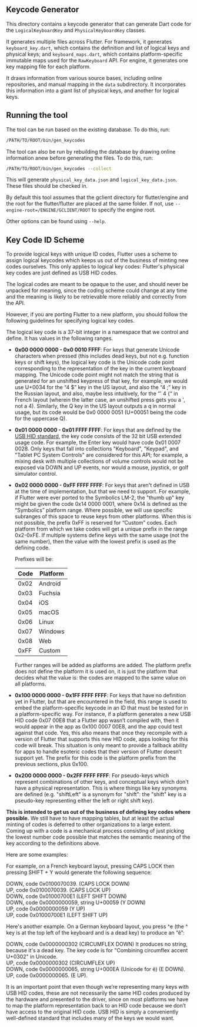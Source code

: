 ## Keycode Generator

This directory contains a keycode generator that can generate Dart code for
the `LogicalKeyboardKey` and `PhysicalKeyboardKey` classes.

It generates multiple files across Flutter.  For framework, it generates
`keyboard_key.dart`, which contains the definition and list of
logical keys and physical keys; and `keyboard_maps.dart`, which
contains platform-specific immutable maps used for the `RawKeyboard` API.
For engine, it generates one key mapping file for each platform.

It draws information from various source bases, including online
repositories, and manual mapping in the `data` subdirectory.  It incorporates
this information into a giant list of physical keys, and another for logical
keys.

## Running the tool

The tool can be run based on the existing database. To do this, run:

```bash
/PATH/TO/ROOT/bin/gen_keycodes
```

The tool can also be run by rebuilding the database by drawing online information
anew before generating the files. To do this, run:

```bash
/PATH/TO/ROOT/bin/gen_keycodes --collect
```

This will generate `physical_key_data.json` and `logical_key_data.json`. These
files should be checked in.

By default this tool assumes that the gclient directory for flutter/engine
and the root for the flutter/flutter are placed at the same folder.  If not,
use `--engine-root=/ENGINE/GCLIENT/ROOT` to specify the engine root.

Other options can be found using `--help`.

## Key Code ID Scheme

To provide logical keys with unique ID codes, Flutter uses a scheme
to assign logical keycodes which keeps us out of the business of minting new
codes ourselves. This only applies to logical key codes: Flutter's
physical key codes are just defined as USB HID codes.

The logical codes are meant to be opaque to the user, and should never be
unpacked for meaning, since the coding scheme could change at any time and the
meaning is likely to be retrievable more reliably and correctly from
the API.

However, if you are porting Flutter to a new platform, you should follow the
following guidelines for specifying logical key codes.

The logical key code is a 37-bit integer in a namespace that we control and
define. It has values in the following ranges.

- **0x00 0000 0000 - 0x0 0010 FFFF**: For keys that generate Unicode
  characters when pressed (this includes dead keys, but not e.g. function keys
  or shift keys), the logical key code is the Unicode code point corresponding
  to the representation of the key in the current keyboard mapping. The
  Unicode code point might not match the string that is generated for
  an unshifted keypress of that key, for example, we would use U+0034 for the
  “4 \$” key in the US layout, and also the “4 ;” key in the Russian layout,
  and also, maybe less intuitively, for the “' 4 {“ in French layout (wherein
  the latter case, an unshifted press gets you a ', not a 4). Similarly, the Q
  key in the US layout outputs a q in normal usage, but its code would be 0x0
  0000 0051 (U+00051 being the code for the uppercase Q).

- **0x01 0000 0000 - 0x01 FFFF FFFF**: For keys that are defined by the [USB HID
  standard](https://www.usb.org/sites/default/files/documents/hut1_12v2.pdf),
  the key code consists of the 32 bit USB extended usage code. For
  example, the Enter key would have code 0x01 0007 0028. Only keys that fall
  into collections "Keyboard", "Keypad", and "Tablet PC System Controls" are
  considered for this API; for example, a mixing desk with multiple
  collections of volume controls would not be exposed via DOWN and UP events,
  nor would a mouse, joystick, or golf simulator control.

- **0x02 0000 0000 - 0xFF FFFF FFFF**: For keys that aren't defined in USB at the
  time of implementation, but that we need to support. For example, if Flutter
  were ever ported to the Symbolics LM-2, the "thumb up" key might be given
  the code 0x14 0000 0001, where 0x14 is defined as the “Symbolics” platform
  range. Where possible, we will use specific subranges of this space to reuse
  keys from other platforms. When this is not possible, the prefix 0xFF is
  reserved for “Custom” codes. Each platform from which we take codes will get
  a unique prefix in the range 0x2-0xFE. If multiple systems define keys with
  the same usage (not the same number), then the value with the lowest prefix
  is used as the defining code.

  Prefixes will be:

  | Code | Platform |
  | ---- | -------- |
  | 0x02 | Android  |
  | 0x03 | Fuchsia  |
  | 0x04 | iOS      |
  | 0x05 | macOS    |
  | 0x06 | Linux    |
  | 0x07 | Windows  |
  | 0x08 | Web      |
  | 0xFF | Custom   |

  Further ranges will be added as platforms are added. The platform prefix
  does not define the platform it is used on, it is just the platform that
  decides what the value is: the codes are mapped to the same value on all
  platforms.

- **0x100 0000 0000 - 0x1FF FFFF FFFF**: For keys that have no definition yet in
  Flutter, but that are encountered in the field, this range is used to embed
  the platform-specific keycode in an ID that must be tested for in a
  platform-specific way. For instance, if a platform generates a new USB
  HID code 0x07 00E8 that a Flutter app wasn’t compiled with, then it would
  appear in the app as 0x100 0007 00E8, and the app could test against that
  code. Yes, this also means that once they recompile with a version of
  Flutter that supports this new HID code, apps looking for this code will
  break. This situation is only meant to provide a fallback ability for apps
  to handle esoteric codes that their version of Flutter doesn’t support yet.
  The prefix for this code is the platform prefix from the previous sections,
  plus 0x100.

- **0x200 0000 0000 - 0x2FF FFFF FFFF**: For pseudo-keys which represent
  combinations of other keys, and conceptual keys which don't have a physical
  representation. This is where things like key synonyms are defined (e.g.
  "shiftLeft" is a synonym for "shift": the "shift" key is a pseudo-key
  representing either the left or right shift key).

**This is intended to get us out of the business of defining key codes where
possible.** We still have to have mapping tables, but at least the actual minting
of codes is deferred to other organizations to a large extent. Coming up with a
code is a mechanical process consisting of just picking the lowest number code
possible that matches the semantic meaning of the key according to the
definitions above.

Here are some examples:

For example, on a French keyboard layout, pressing CAPS LOCK then pressing
SHIFT + Y would generate the following sequence:

DOWN, code 0x0100070039. (CAPS LOCK DOWN)<br>
UP, code 0x0100070039. (CAPS LOCK UP)<br>
DOWN, code 0x01000700E1 (LEFT SHIFT DOWN)<br>
DOWN, code 0x0000000059, string U+00059 (Y DOWN)<br>
UP, code 0x0000000059 (Y UP)<br>
UP, code 0x01000700E1 (LEFT SHIFT UP)<br>

Here's another example. On a German keyboard layout, you press ^e (the ^ key is
at the top left of the keyboard and is a dead key) to produce an “ê”:

DOWN, code 0x0000000302 (CIRCUMFLEX DOWN) It produces no string, because it's a dead
key. The key code is for "Combining circumflex accent U+0302" in Unicode.<br>
UP, code 0x0000000302 (CIRCUMFLEX UP)<br>
DOWN, code 0x0000000065, string U+000EA (Unicode for ê‬) (E DOWN).<br>
UP, code 0x0000000065. (E UP).<br>

It is an important point that even though we’re representing many keys with USB
HID codes, these are not necessarily the same HID codes produced by the hardware
and presented to the driver, since on most platforms we have to map the platform
representation back to an HID code because we don’t have access to the original
HID code. USB HID is simply a conveniently well-defined standard that includes
many of the keys we would want.
